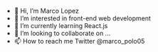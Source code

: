 - 👋 Hi, I’m Marco Lopez
- 👀 I’m interested in front-end web development
- 🌱 I’m currently learning React.js
- 💞️ I’m looking to collaborate on ...
- 📫 How to reach me Twitter @marco_polo05

<!---
md-lopez/md-lopez is a ✨ special ✨ repository because its `README.md` (this file) appears on your GitHub profile.
You can click the Preview link to take a look at your changes.
--->
